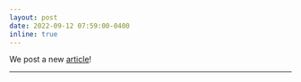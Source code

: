 ```yaml
---
layout: post
date: 2022-09-12 07:59:00-0400
inline: true
---
```


We post a new [article](/blog/2022/cat-nutrition-lysine/index.html)!

***

